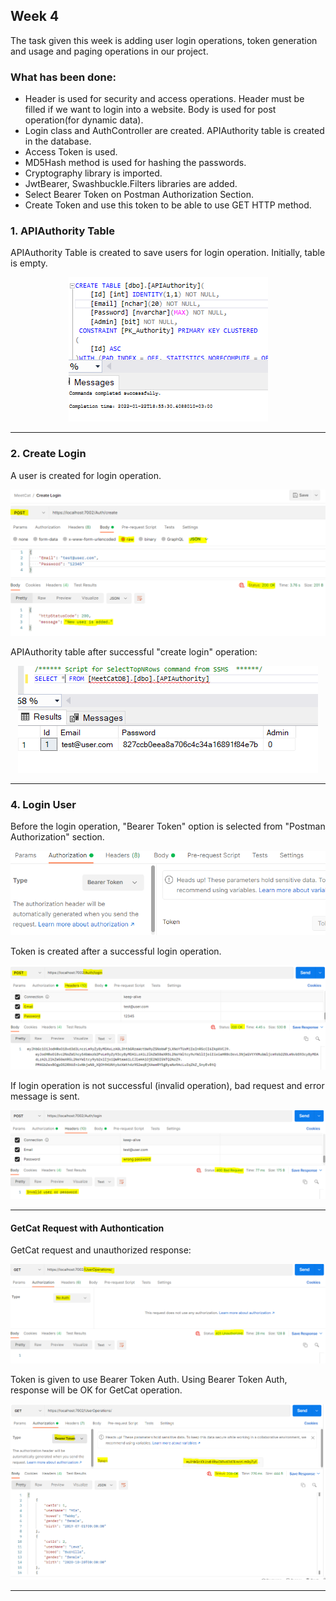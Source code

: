 ## Week 4

The task given this week is adding user login operations, token generation and usage and paging operations in our project.

### What has been done:
- Header is used for security and access operations. Header must be filled if we want to login into a website. Body is used for post operation(for dynamic data).
- Login class and AuthController are created. APIAuthority table is created in the database.
- Access Token is used.
- MD5Hash method is used for hashing the passwords.
- Cryptography library is imported.
- JwtBearer, Swashbuckle.Filters libraries are added.
- Select Bearer Token on Postman Authorization Section.
- Create Token and use this token to be able to use GET HTTP method.


<h3>1. APIAuthority Table</h3>

APIAuthority Table is created to save users for login operation. Initially, table is empty.

<p align="center">
  <img src="https://github.com/AKBANK-Patika-FullStack-Bootcamp/CansuYanik_Homeworks/blob/main/Week5/Screenshots/authTable.PNG" />
</p>


-------------------------------------------

<h3>2. Create Login</h3> 

A user is created for login operation.

<p align="center">
  <img src="https://github.com/AKBANK-Patika-FullStack-Bootcamp/CansuYanik_Homeworks/blob/main/Week5/Screenshots/createLogin.PNG" />
</p>

APIAuthority table after successful "create login" operation:

<p align="center">
  <img src="https://github.com/AKBANK-Patika-FullStack-Bootcamp/CansuYanik_Homeworks/blob/main/Week5/Screenshots/tableAftercreateLogin.PNG" />
</p>

-------------------------------------------

<h3>4. Login User </h3>

Before the login operation, "Bearer Token" option is selected from "Postman Authorization" section.

<p align="center">
  <img src="https://github.com/AKBANK-Patika-FullStack-Bootcamp/CansuYanik_Homeworks/blob/main/Week5/Screenshots/bearerTokenSelection.PNG" />
</p>

Token is created after a successful login operation.

<p align="center">
  <img src="https://github.com/AKBANK-Patika-FullStack-Bootcamp/CansuYanik_Homeworks/blob/main/Week5/Screenshots/tokenCreated.PNG" />
</p>

If login operation is not successful (invalid operation), bad request and error message is sent.

<p align="center">
  <img src="https://github.com/AKBANK-Patika-FullStack-Bootcamp/CansuYanik_Homeworks/blob/main/Week5/Screenshots/invalid.PNG" />
</p>

-------------------------------------------

<h4>GetCat Request with Authontication </h4>

GetCat request and unauthorized response:

<p align="center">
  <img src="https://github.com/AKBANK-Patika-FullStack-Bootcamp/CansuYanik_Homeworks/blob/main/Week5/Screenshots/noAuth.PNG" />
</p>

Token is given to use Bearer Token Auth. Using Bearer Token Auth, response will be OK for GetCat operation.

<p align="center">
  <img src="https://github.com/AKBANK-Patika-FullStack-Bootcamp/CansuYanik_Homeworks/blob/main/Week5/Screenshots/getWithToken.PNG" />
</p>

-------------------------------------------


